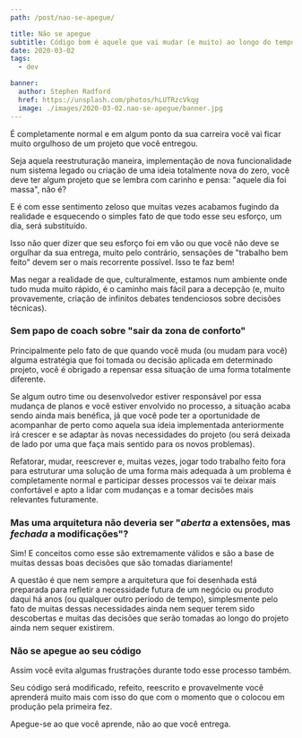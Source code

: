```yaml
---
path: /post/nao-se-apegue/

title: Não se apegue
subtitle: Código bom é aquele que vai mudar (e muito) ao longo do tempo
date: 2020-03-02
tags:
  - dev

banner:
  author: Stephen Radford
  href: https://unsplash.com/photos/hLUTRzcVkqg
  image: ./images/2020-03-02.nao-se-apegue/banner.jpg
---
```


É completamente normal e em algum ponto da sua carreira você vai ficar muito orgulhoso de um projeto que você entregou.

Seja aquela reestruturação maneira, implementação de nova funcionalidade num sistema legado ou criação de uma ideia totalmente nova do zero, você deve ter algum projeto que se lembra com carinho e pensa: "aquele dia foi massa", não é?

E é com esse sentimento zeloso que muitas vezes acabamos fugindo da realidade e esquecendo o simples fato de que todo esse seu esforço, um dia, será substituído.

Isso não quer dizer que seu esforço foi em vão ou que você não deve se orgulhar da sua entrega, muito pelo contrário, sensações de "trabalho bem feito" devem ser o mais recorrente possível. Isso te faz bem!

Mas negar a realidade de que, culturalmente, estamos num ambiente onde tudo muda muito rápido, é o caminho mais fácil para a decepção (e, muito provavemente, criação de infinitos debates tendenciosos sobre decisões técnicas).

### Sem papo de coach sobre "sair da zona de conforto"
Principalmente pelo fato de que quando você muda (ou mudam para você) alguma estratégia que foi tomada ou decisão aplicada em determinado projeto, você é obrigado a repensar essa situação de uma forma totalmente diferente.

Se algum outro time ou desenvolvedor estiver responsável por essa mudança de planos e você estiver envolvido no processo, a situação acaba sendo ainda mais benéfica, já que você pode ter a oportunidade de acompanhar de perto como aquela sua ideia implementada anteriormente irá crescer e se adaptar às novas necessidades do projeto (ou será deixada de lado por uma que faça mais sentido para os novos problemas).

Refatorar, mudar, reescrever e, muitas vezes, jogar todo trabalho feito fora para estruturar uma solução de uma forma mais adequada à um problema é completamente normal e participar desses processos vai te deixar mais confortável e apto a lidar com mudanças e a tomar decisões mais relevantes futuramente.

### Mas uma arquitetura não deveria ser "*aberta* a extensões, mas *fechada* a modificações"?
Sim! E conceitos como esse são extremamente válidos e são a base de muitas dessas boas decisões que são tomadas diariamente!

A questão é que nem sempre a arquitetura que foi desenhada está preparada para refletir a necessidade futura de um negócio ou produto daqui há anos (ou qualquer outro período de tempo), simplesmente pelo fato de muitas dessas necessidades ainda nem sequer terem sido descobertas e muitas das decisões que serão tomadas ao longo do projeto ainda nem sequer existirem.

### Não se apegue ao seu código
Assim você evita algumas frustrações durante todo esse processo também.

Seu código será modificado, refeito, reescrito e provavelmente você aprenderá muito mais com isso do que com o momento que o colocou em produção pela primeira fez.

Apegue-se ao que você aprende, não ao que você entrega.
